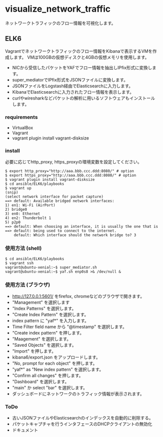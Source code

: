 # visualize_network_traffic
ネットワークトラフィックのフロー情報を可視化します。

## ELK6
Vagrantでネットワークトラフィックのフロー情報をKibanaで表示するVMを作成します。
VMは100GBの仮想ディスクと4GBの仮想メモリを使用します。
* NICから受信したパケットをYAFでフロー情報を抽出しIPfix形式に変換します。
* super_mediatorでIPfix形式をJSONファイルに変換します。
* JSONファイルをLogstash経由でElasticsearchに入力します。
* KibanaでElasticsearchに入力されたフロー情報を表示します。
* curlやwiresharkなどパケットの解析に用いるソフトウェアもインストールします。

### requirements
* VirtualBox
* Vagrant
* vagrant plugin install vagrant-disksize

### install
必要に応じてhttp_proxy, https_proxyの環境変数を設定してください。

    $ export http_proxy="http://aaa.bbb.ccc.ddd:8080/" # option
    $ export https_proxy="http://aaa.bbb.ccc.ddd:8080/" # option
    $ vagrant plugin install vagrant-disksize
    $ cd ansible/ELK6/playbooks
    $ vagrant up
    (snip)
    (select network interface for packet capture)
    ==> default: Available bridged network interfaces:
    1) en1: Wi-Fi (AirPort)
    2) bridge0
    3) en0: Ethernet
    4) en2: Thunderbolt 1
    5) p2p0
    ==> default: When choosing an interface, it is usually the one that is
    ==> default: being used to connect to the internet.
        default: Which interface should the network bridge to? 3

### 使用方法 (shell)
    $ cd ansible/ELK6/playbooks
    $ vagrant ssh
    vagrant@ubuntu-xenial:~$ super_mediator.sh
    vagrant@ubuntu-xenial:~$ yaf.sh enp0s8 >& /dev/null &

### 使用方法 (ブラウザ)
- http://127.0.0.1:5601/ をfirefox, chromeなどのブラウザで開きます。
- "Management" を選択します
- "Index Patterns" を選択します。
- "Create Index Pattern" を選択します。
- index pattern に "yaf*" を入力します。
- Time Filter field name から "@timestamp" を選択します。
- "Create index pattern" を押します。
- "Maagement" を選択します。
- "Saved Objects" を選択します。
- "Import" を押します。
- kibana6/export.json をアップロードします。
- "No, prompt for each object" を押します。
- "yaf*" as "New index pattern" を選択します。
- "Confirm all changes" を押します。
- "Dashboard" を選択します。
- "main" か select "bar" を選択します。
- ダッシュボードにネットワークのトラフィック情報が表示されます。

### ToDo
- 古いJSONファイルやElasticsearchのインデックスを自動的に削除する。
- パケットキャプチャを行うインタフェースのDHCPクライアントの無効化
- ドキュメント

